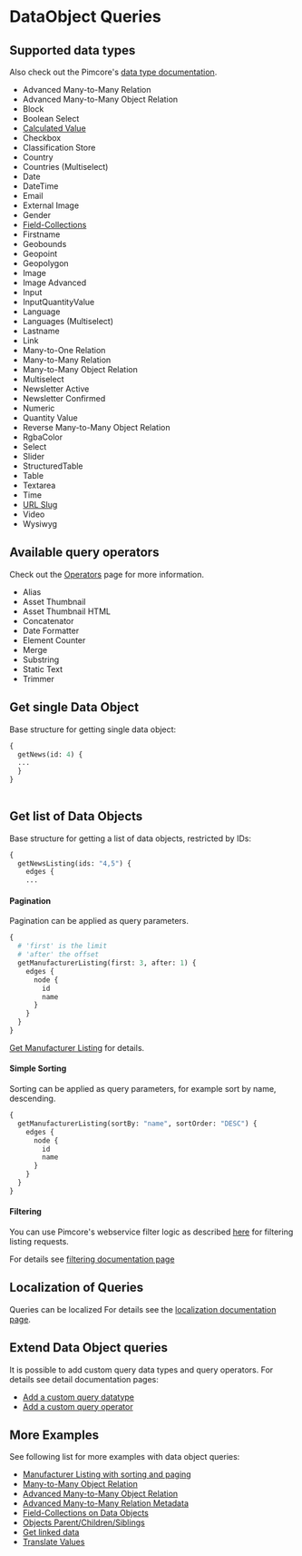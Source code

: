 # DataObject Queries

## Supported data types

Also check out the Pimcore's [data type documentation](https://pimcore.com/docs/6.x/Development_Documentation/Objects/Object_Classes/Data_Types/index.html). 

* Advanced Many-to-Many Relation
* Advanced Many-to-Many Object Relation
* Block
* Boolean Select
* [Calculated Value](https://pimcore.com/docs/6.x/Development_Documentation/Objects/Object_Classes/Data_Types/Calculated_Value_Type.html)
* Checkbox
* Classification Store
* Country
* Countries (Multiselect)
* Date
* DateTime
* Email
* External Image
* Gender
* [Field-Collections](https://pimcore.com/docs/6.x/Development_Documentation/Objects/Object_Classes/Data_Types/Fieldcollections.html)
* Firstname
* Geobounds
* Geopoint
* Geopolygon
* Image
* Image Advanced
* Input
* InputQuantityValue
* Language
* Languages (Multiselect)
* Lastname
* Link
* Many-to-One Relation
* Many-to-Many Relation
* Many-to-Many Object Relation
* Multiselect
* Newsletter Active
* Newsletter Confirmed
* Numeric
* Quantity Value
* Reverse Many-to-Many Object Relation
* RgbaColor
* Select
* Slider
* StructuredTable
* Table
* Textarea
* Time
* [URL Slug](https://pimcore.com/docs/6.x/Development_Documentation/Objects/Object_Classes/Data_Types/Others.html)
* Video
* Wysiwyg

## Available query operators

Check out the [Operators](./06_Operators.md) page for more information.

* Alias
* Asset Thumbnail
* Asset Thumbnail HTML
* Concatenator
* Date Formatter
* Element Counter
* Merge
* Substring
* Static Text
* Trimmer

## Get single Data Object

Base structure for getting single data object: 

```graphql
{
  getNews(id: 4) {
  ...
  }
} 
    
```

## Get list of Data Objects 

Base structure for getting a list of data objects, restricted by IDs: 

```graphql
{
  getNewsListing(ids: "4,5") {
    edges {
    ...
```
 
 
#### Pagination
Pagination can be applied as query parameters.

```graphql
{
  # 'first' is the limit
  # 'after' the offset
  getManufacturerListing(first: 3, after: 1) {
    edges {
      node {
        id
        name
      }
    }
  }
}
```


[Get Manufacturer Listing](querysamples/Sample_ManufacturerListing.md) for details.


#### Simple Sorting
Sorting can be applied as query parameters, for example sort by name, descending.

```graphql
{
  getManufacturerListing(sortBy: "name", sortOrder: "DESC") {
    edges {
      node {
        id
        name
      }
    }
  }
}
```

#### Filtering

You can use Pimcore's webservice filter logic as described 
[here](https://pimcore.com/docs/6.x/Development_Documentation/Web_Services/Query_Filters.html) 
for filtering listing requests.

For details see [filtering documentation page](./10_Filtering.md)


## Localization of Queries
Queries can be localized For details see the [localization documentation page](./08_Localization.md).


## Extend Data Object queries
It is possible to add custom query data types and query operators. For details see detail documentation
pages: 
* [Add a custom query datatype](./15_Add_Custom_Query_Datatype.md)
* [Add a custom query operator](./16_Add_Custom_Query_Operator.md)


## More Examples
See following list for more examples with data object queries: 

- [Manufacturer Listing with sorting and paging](./11_Query_Samples/20_Sample_Manufacturer_Listing.md)
- [Many-to-Many Object Relation](./11_Query_Samples/21_Sample_ManyToMany_Object_Relation.md)
- [Advanced Many-to-Many Object Relation](./11_Query_Samples/22_Sample_Advanced_ManyToMany_Object_Relation.md)
- [Advanced Many-to-Many Relation Metadata](./11_Query_Samples/23_Sample_Advanced_ManyToMany_Relation_Metadata.md)
- [Field-Collections on Data Objects](./11_Query_Samples/24_Sample_Fieldcollections.md)
- [Objects Parent/Children/Siblings](./11_Query_Samples/25_Sample_Parent_Children_Siblings.md)
- [Get linked data](./11_Query_Samples/26_Sample_Get_Linked_Data.md)
- [Translate Values](./11_Query_Samples/27_Sample_Translate_Values.md)

